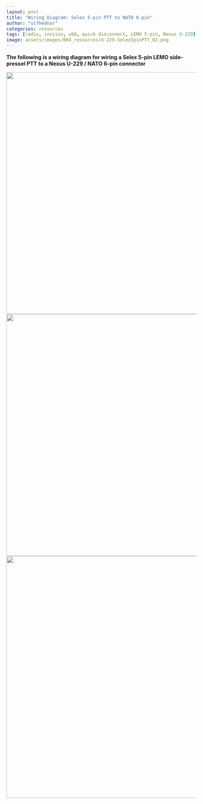 ```yaml
---
layout: post
title: "Wiring Diagram: Selex 5-pin PTT to NATO 6-pin"
author: "ulfhednar"
categories: resources
tags: [radio, invisio, v60, quick disconnect, LEMO 5-pin, Nexus U-229]
image: assets/images/004_resources/U-229-Selex5pinPTT_02.png
---
```



**The following is a wiring diagram for wiring a Selex 5-pin LEMO side-pressel PTT to a Nexus U-229 / NATO 6-pin connector**


<div class="image-thumbnail">
	<a href="{{site.baseurl}}assets/images/004_resources/U-229-Selex5pinPTT.png">
		<img src="{{site.baseurl}}assets/images/004_resources/U-229-Selex5pinPTT.png" width="640"/>
	</a>
</div>


<div class="image-thumbnail">
	<a href="{{site.baseurl}}assets/images/004_resources/U-229-Selex5pinPTT_02.png">
		<img src="{{site.baseurl}}assets/images/004_resources/U-229-Selex5pinPTT_02.png" width="640"/>
	</a>
</div>


<div class="image-thumbnail">
	<a href="{{site.baseurl}}assets/images/004_resources/U-229-Selex5pinPTT_03.png">
		<img src="{{site.baseurl}}assets/images/004_resources/U-229-Selex5pinPTT_03.png" width="640"/>
	</a>
</div>